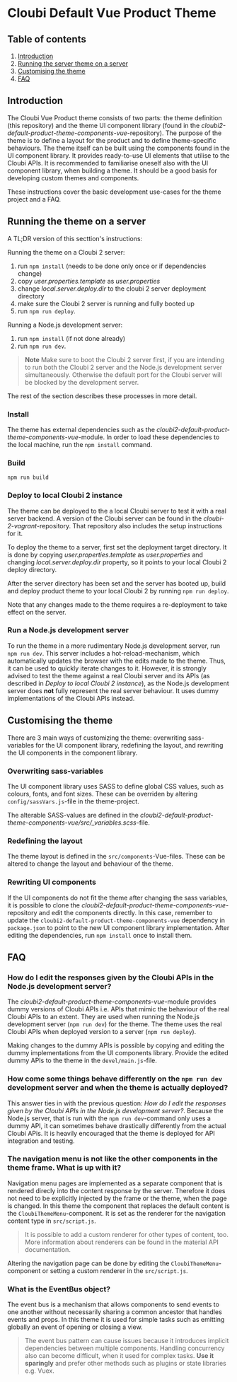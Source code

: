 # Cloubi Default Vue Product Theme

## Table of contents
1. [Introduction](#introduction)
2. [Running the server theme on a server](#run-server)
3. [Customising the theme](#customising-theme)
4. [FAQ](#faq)

## <a name="introduction"></a> Introduction

The Cloubi Vue Product theme consists of two parts: the theme definition (this repository) and the theme UI component library (found in the *cloubi2-default-product-theme-components-vue*-repository).
The purpose of the theme is to define a layout for the product and to define theme-specific behaviours. The theme itself can be built using the components found in the UI component library. It provides ready-to-use UI elements that utilise to the Cloubi APIs. It is recommended to familiarise oneself also with the UI component library, when building a theme. It should be a good basis for developing custom themes and components.

These instructions cover the basic development use-cases for the theme project and a FAQ.

## <a name="run-server"></a> Running the theme on a server

A TL;DR version of this secttion's instructions:

Running the theme on a Cloubi 2 server:
1. run `npm install` (needs to be done only once or if dependencies change)
2. copy *user.properties.template* as *user.properties*
3. change *local.server.deploy.dir* to the cloubi 2 server deployment directory
4. make sure the Cloubi 2 server is running and fully booted up
5. run `npm run deploy`.

Running a Node.js development server:
1. run `npm install` (if not done already)
2. run `npm run dev`.

> **Note** Make sure to boot the Cloubi 2 server first, if you are intending to run both the Cloubi 2 server and the Node.js development server simultaneously. Otherwise the default port for the Cloubi server will be blocked by the development server.

The rest of the section describes these processes in more detail.

### Install

The theme has external dependencies such as the *cloubi2-default-product-theme-components-vue*-module. In order to load these dependencies to the local machine, run the
`npm install`
command.

### Build

`npm run build`

### Deploy to local Cloubi 2 instance

The theme can be deployed to the a local Cloubi server to test it with a real server backend. A version of the Cloubi server can be found in the *cloubi-2-vagrant*-repository. That repository also includes the setup instructions for it.

To deploy the theme to a server, first set the deployment target directory. It is done by copying *user.properties.template* as *user.properties* and changing *local.server.deploy.dir* property, so it points to your local Cloubi 2 deploy directory.

After the server directory has been set and the server has booted up, build and deploy product theme to your local Cloubi 2 by running
`npm run deploy`.

Note that any changes made to the theme requires a re-deployment to take effect on the server.

### Run a Node.js development server

To run the theme in a more rudimentary Node.js development server, run
`npm run dev`.
This server includes a hot-reload-mechanism, which automatically updates the browser with the edits made to the theme. Thus, it can be used to quickly iterate changes to it. However, it is strongly advised to test the theme against a real Cloubi server and its APIs (as described in *Deploy to local Cloubi 2 instance*), as the Node.js development server does **not** fully represent the real server behaviour. It uses dummy implementations of the Cloubi APIs instead.

## <a name="customising-theme"></a> Customising the theme

There are 3 main ways of customizing the theme: overwriting sass-variables for the UI component library, redefining the layout, and rewriting the UI components in the component library.

### Overwriting sass-variables

The UI component library uses SASS to define global CSS values, such as colours, fonts, and font sizes. These can be overriden by altering
`config/sassVars.js`-file in the theme-project.

The alterable SASS-values are defined in the *cloubi2-default-product-theme-components-vue/src/_variables.scss*-file.

### Redefining the layout

The theme layout is defined in the `src/components`-Vue-files. These can be altered to change the layout and behaviour of the theme.

### Rewriting UI components

If the UI components do not fit the theme after changing the sass variables, it is possible to clone the *cloubi2-default-product-theme-components-vue*-repository and edit the components directly. In this case, remember to update the `cloubi2-default-product-theme-components-vue` dependency in `package.json` to point to the new UI component library implementation. After editing the dependencies, run `npm install` once to install them.

## <a name="faq"></a>FAQ

### How do I edit the responses given by the Cloubi APIs in the Node.js development server?

The *cloubi2-default-product-theme-components-vue*-module provides dummy versions of Cloubi APIs i.e. APIs that mimic the behaviour of the real Cloubi APIs to an extent. They are used when running the Node.js development server (`npm run dev`) for the theme. The theme uses the real Cloubi APIs when deployed version to a server (`npm run deploy`).

Making changes to the dummy APIs is possible by copying and editing the dummy implementations from the UI components library. Provide the edited dummy APIs to the theme in the `devel/main.js`-file.

### How come some things behave differently on the `npm run dev` development server and when the theme is actually deployed?

This answer ties in with the previous question: *How do I edit the responses given by the Cloubi APIs in the Node.js development server?*. Because the Node.js server, that is run with the `npm run dev`-command only uses a dummy API, it can sometimes behave drastically differently from the actual Cloubi APis. It is heavily encouraged that the theme is deployed for API integration and testing.

### The navigation menu is not like the other components in the theme frame. What is up with it?

Navigation menu pages are implemented as a separate component that is rendered direcly into the content response by the server. Therefore it does not need to be explicitly injected by the frame or the theme, when the page is changed. In this theme the component that replaces the default content is the `CloubiThemeMenu`-component. It is set as the renderer for the navigation content type in `src/script.js`.

> It is possible to add a custom renderer for other types of content, too. More information about renderers can be found in the material API documentation.

Altering the navigation page can be done by editing the `CloubiThemeMenu`-component or setting a custom renderer in the `src/script.js`.

### What is the EventBus object?

The event bus is a mechanism that allows components to send events to one another without necessarily sharing a common ancestor that handles events and props. In this theme it is used for simple tasks such as emitting globally an event of opening or closing a view.

> The event bus pattern can cause issues because it introduces implicit dependencies between multiple components. Handling concurrency also can become difficult, when it used for complex tasks. **Use it sparingly** and prefer other methods such as plugins or state libraries e.g. Vuex.
